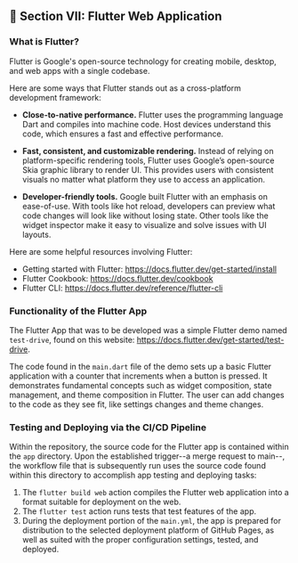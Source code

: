 ## :diamond_shape_with_a_dot_inside: Section VII: Flutter Web Application
### What is Flutter?
Flutter is Google's open-source technology for creating mobile, desktop, and web apps with a single codebase. 

Here are some ways that Flutter stands out as a cross-platform development framework:

- **Close-to-native performance.** Flutter uses the programming language Dart and compiles into machine code. Host devices understand this code, which ensures a fast and effective performance.

- **Fast, consistent, and customizable rendering.** Instead of relying on platform-specific rendering tools, Flutter uses Google’s open-source Skia graphic library to render UI. This provides users with consistent visuals no matter what platform they use to access an application. 

- **Developer-friendly tools.** Google built Flutter with an emphasis on ease-of-use. With tools like hot reload, developers can preview what code changes will look like without losing state. Other tools like the widget inspector make it easy to visualize and solve issues with UI layouts.

Here are some helpful resources involving Flutter:
- Getting started with Flutter: https://docs.flutter.dev/get-started/install
- Flutter Cookbook: https://docs.flutter.dev/cookbook
- Flutter CLI: https://docs.flutter.dev/reference/flutter-cli
  
###  Functionality of the Flutter App
The Flutter App that was to be developed was a simple Flutter demo named `test-drive`, found on this website: https://docs.flutter.dev/get-started/test-drive. 

The code found in the `main.dart` file of the demo sets up a basic Flutter application with a counter that increments when a button is pressed. It demonstrates fundamental concepts such as widget composition, state management, and theme composition in Flutter. The user can add changes to the code as they see fit, like settings changes and theme changes.

### Testing and Deploying via the CI/CD Pipeline
Within the repository, the source code for the Flutter app is contained within the `app` directory. Upon the established trigger--a merge request to main--, the workflow file that is subsequently run uses the source code found within this directory to accomplish app testing and deploying tasks:

1. The `flutter build web` action compiles the Flutter web application into a format suitable for deployment on the web.
2. The `flutter test` action runs tests that test features of the app.
3. During the deployment portion of the `main.yml`, the app is prepared for distribution to the selected deployment platform of GitHub Pages, as well as suited with the proper configuration settings, tested, and deployed.
